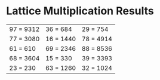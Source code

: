 # Lattice Multiplication Results

|   |   |   |
|---|---|---|
| 97 = 9312 | 36 = 684 | 29 = 754 |
| 77 = 3080 | 16 = 1440 | 78 = 4914 |
| 61 = 610 | 69 = 2346 | 88 = 8536 |
| 68 = 3604 | 15 = 330 | 39 = 3393 |
| 23 = 230 | 63 = 1260 | 32 = 1024 |
